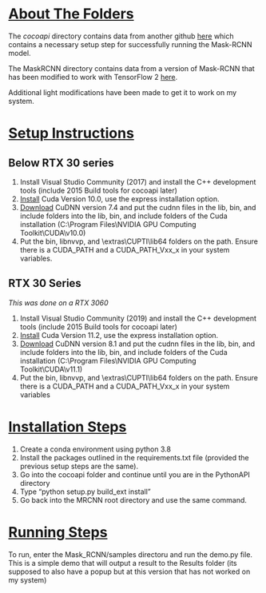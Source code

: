 # <ins> About The Folders </ins>
The *cocoapi* directory contains data from another github [here](https://github.com/cocodataset/cocoapi) which contains a necessary setup step for successfully running the Mask-RCNN model.

The MaskRCNN directory contains data from a version of Mask-RCNN that has been modified to work with TensorFlow 2 [here](https://github.com/leekunhee/Mask_RCNN.git).

Additional light modifications have been made to get it to work on my system.
# <ins> Setup Instructions </ins>
## Below RTX 30 series
1.	Install Visual Studio Community (2017) and install the C++ development tools (include 2015 Build tools for cocoapi later) 
2.	[Install](https://developer.nvidia.com/cuda-toolkit-archive) Cuda Version  10.0, use the express installation option. 
3.	[Download](https://developer.nvidia.com/rdp/cudnn-archive) CuDNN version 7.4 and put the cudnn files in the lib, bin, and include folders into the lib, bin, and include folders of the Cuda installation (C:\Program Files\NVIDIA GPU Computing Toolkit\CUDA\v10.0)
4.	Put the bin, libnvvp, and \extras\CUPTI\lib64 folders on the path. Ensure there is a CUDA_PATH and a CUDA_PATH_Vxx_x in your system variables.

## RTX 30 Series 
*This was done on a RTX 3060*
1.	Install Visual Studio Community (2019) and install the C++ development tools (include 2015 Build tools for cocoapi later)  
2.	[Install](https://developer.nvidia.com/cuda-toolkit-archive) Cuda Version  11.2, use the express installation option. 
3.	[Download](https://developer.nvidia.com/rdp/cudnn-archive) CuDNN version 8.1 and put the cudnn files in the lib, bin, and include folders into the lib, bin, and include folders of the Cuda installation (C:\Program Files\NVIDIA GPU Computing Toolkit\CUDA\v11.1)
4.	Put the bin, libnvvp, and \extras\CUPTI\lib64 folders on the path. Ensure there is a CUDA_PATH and a CUDA_PATH_Vxx_x in your system variables

# <ins> Installation Steps </ins>
1.	Create a conda environment using python 3.8
2.	Install the packages outlined in the requirements.txt file (provided the previous setup steps are the same). 
3.	Go into the cocoapi folder and continue until you are in the PythonAPI directory
4.	Type “python setup.py build_ext install”
5.	Go back into the MRCNN root directory and use the same command. 

# <ins> Running Steps </ins>
To run, enter the Mask_RCNN/samples directoru and run the demo.py file. This is a simple demo that will output a result to the Results folder (its supposed to also have a popup but at this version that has not worked on my system)